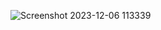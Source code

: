 ![Screenshot 2023-12-06 113339](https://github.com/sanathchalla/My_Linkedin_analytics_PowerBI_Dashboard/assets/110670357/31303811-c068-4f1c-8f99-c15e915421f2)

